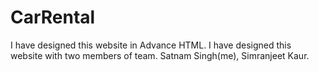 # CarRental
I have designed this website in Advance HTML.
I have designed this website with two members of team.
Satnam Singh(me), Simranjeet Kaur.
